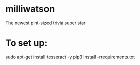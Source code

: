 # milliwatson
The newest pint-sized trivia super star

# To set up:
sudo apt-get install tesseract -y
pip3 install -rrequirements.txt
